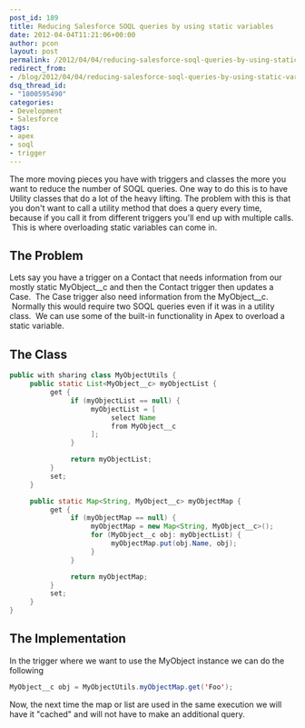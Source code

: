 ```yaml
---
post_id: 189
title: Reducing Salesforce SOQL queries by using static variables
date: 2012-04-04T11:21:06+00:00
author: pcon
layout: post
permalink: /2012/04/04/reducing-salesforce-soql-queries-by-using-static-variables/
redirect_from:
- /blog/2012/04/04/reducing-salesforce-soql-queries-by-using-static-variables/
dsq_thread_id:
- "1800595490"
categories:
- Development
- Salesforce
tags:
- apex
- soql
- trigger
---
```

The more moving pieces you have with triggers and classes the more you want to reduce the number of SOQL queries. One way to do this is to have Utility classes that do a lot of the heavy lifting. The problem with this is that you don't want to call a utility method that does a query every time, because if you call it from different triggers you'll end up with multiple calls.  This is where overloading static variables can come in.

## The Problem

Lets say you have a trigger on a Contact that needs information from our mostly static MyObject\_\_c and then the Contact trigger then updates a Case.  The Case trigger also need information from the MyObject\_\_c.  Normally this would require two SOQL queries even if it was in a utility class.  We can use some of the built-in functionality in Apex to overload a static variable.

## The Class
```java
public with sharing class MyObjectUtils {
     public static List<MyObject__c> myObjectList {
          get {
               if (myObjectList == null) {
                    myObjectList = [
                         select Name
                         from MyObject__c
                    ];
               }

               return myObjectList;
          }
          set;
     }

     public static Map<String, MyObject__c> myObjectMap {
          get {
               if (myObjectMap == null) {
                    myObjectMap = new Map<String, MyObject__c>();
                    for (MyObject__c obj: myObjectList) {
                         myObjectMap.put(obj.Name, obj);
                    }
               }

               return myObjectMap;
          }
          set;
     }
}
```

## The Implementation

In the trigger where we want to use the MyObject instance we can do the following

```java
MyObject__c obj = MyObjectUtils.myObjectMap.get('Foo');
```

Now, the next time the map or list are used in the same execution we will have it "cached" and will not have to make an additional query.
